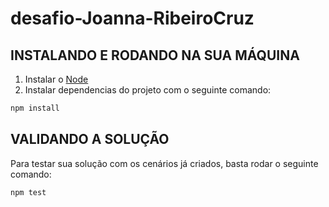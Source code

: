 # desafio-Joanna-RibeiroCruz

## INSTALANDO E RODANDO NA SUA MÁQUINA
1. Instalar o [Node](https://nodejs.org/en/)
2. Instalar dependencias do projeto com o seguinte comando:
```bash
npm install
```

## VALIDANDO A SOLUÇÃO
Para testar sua solução com os cenários já criados, basta rodar o seguinte comando:
```bash
npm test
```
